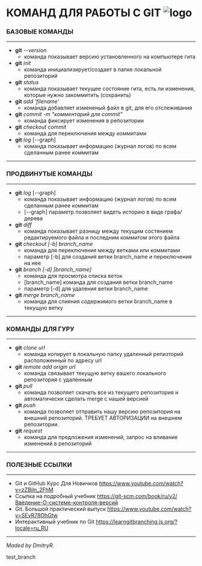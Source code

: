 #  КОМАНД ДЛЯ РАБОТЫ С GIT ![logo](./img/logo.png)
### БАЗОВЫЕ КОМАНДЫ
***
* **git** *--version*
    * команда показывает версию установленного на компьютере гита
* **git** *init*
    * команда инициализирует/создает в папке локальной репозиторий
* **git** *status* 
    * команда показывает текущее состояние гита, есть ли изменения, которые нужно закоммитить (сохранить)
* **git** *add 'filename'*
    * команда добавляет измененый файл в git, для его отслеживания
* **git** *commit -m "комментарий для commit"*
    * команда фиксирует изменения в репозитории
* **git** *checkout commit*
    * команда для переключения между коммитами    
* **git** *log* [--graph]
    * команда показывает информацию (журнал логов) по всем сделанным ранее коммитам
***
### ПРОДВИНУТЫЕ КОМАНДЫ
***
* **git** *log* [--graph]
    * команда показывает информацию (журнал логов) по всем сделанным ранее коммитам
    * [--graph] параметр позволяет видеть историю в виде графа/дерева
* **git** *diff*
    * команда показывает разницу между текущим состянием редактируемого файла и последним коммитом этого файла
* **git** *checkout [-b] branch_name*
    * команда для переключения между ветками или коммитами
    * параметр [-b] для создания ветки branch_name и переключения на нее
* **git** *branch [-d] [branch_name]*
    * команда для просмотра списка веток
    * [branch_name] команда для создания ветки branch_name
    * параметр [-d] для удаления ветки branch_name
* **git** *merge branch_name*
    * команда для слияния содержимого ветки branch_name в текущую ветку
***
### КОМАНДЫ ДЛЯ ГУРУ
***
* **git** *clone url*
  * команда копирует в локальную папку удаленный репизторий расположенный по адресу url
* **git** *remote add origin url*
  * команда связывает текущую ветку вашего локального репозитория с удаленным
* **git** *pull*
  * команда позволяет скачать все из текущего репозитория и автоматически сделать merge с нашей версией
* **git** *push*
  * команда позволяет отправить нашу версию репозитория на внешний репозиторий. ТРЕБУЕТ АВТОРИЗАЦИИ на внешнем репозитории.
* **git** *request*
  * команда для предложения изменений, запрос на вливание изменений в репозиторий
***
### ПОЛЕЗНЫЕ ССЫЛКИ
***
* Git и GitHub Курс Для Новичков https://www.youtube.com/watch?v=zZBiln_2FhM
* Ссылка на подробный учебник https://git-scm.com/book/ru/v2/Введение-О-системе-контроля-версий
* Git. Большой практический выпуск https://www.youtube.com/watch?v=SEvR78OhGtw
* Интерактивный учебник по Git https://learngitbranching.js.org/?locale=ru_RU
***

*Maded by DmitryR.*



test_branch